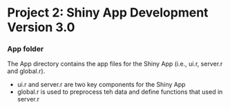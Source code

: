 # Project 2: Shiny App Development Version 3.0
### App folder

The App directory contains the app files for the Shiny App (i.e., ui.r, server.r and global.r).
 - ui.r and server.r are two key components for the Shiny App 
 - global.r is used to preprocess teh data and define functions that used in server.r